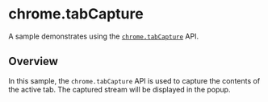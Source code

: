 # chrome.tabCapture

A sample demonstrates using the [`chrome.tabCapture`](https://developer.chrome.com/docs/extensions/reference/tabCapture/) API.

## Overview

In this sample, the `chrome.tabCapture` API is used to capture the contents of the active tab. The captured stream will be displayed in the popup.
